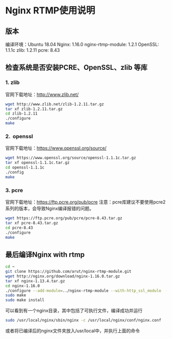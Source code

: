 # Nginx RTMP使用说明

## 版本
编译环境：Ubuntu 18.04
Nginx: 1.16.0
nginx-rtmp-module: 1.2.1
OpenSSL: 1.1.1c
zlib: 1.2.11
pcre: 8.43

## 检查系统是否安装PCRE、OpenSSL、zlib 等库
### 1. zlib
官网下载地址：http://www.zlib.net/
```sh
wget http://www.zlib.net/zlib-1.2.11.tar.gz
tar xf zlib-1.2.11.tar.gz
cd zlib-1.2.11
./configure
make
```

### 2.  openssl
官网下载地址：https://www.openssl.org/source/
```sh
wget https://www.openssl.org/source/openssl-1.1.1c.tar.gz
tar xf openssl-1.1.1c.tar.gz
cd openssl-1.1.1c
./config
make
```
### 3. pcre
官网下载地址：https://ftp.pcre.org/pub/pcre
注意：pcre库建议不要使用pcre2系列的版本，会导致Nginx编译报错的问题。
```sh
wget https://ftp.pcre.org/pub/pcre/pcre-8.43.tar.gz
tar xf pcre-8.43.tar.gz
cd pcre-8.43
./configure
make
```

## 最后编译Nginx with rtmp
```sh
cd ~
git clone https://github.com/arut/nginx-rtmp-module.git
wget http://nginx.org/download/nginx-1.16.0.tar.gz
tar xf nginx-1.13.4.tar.gz
cd nginx-1.16.0
./configure --add-module=../nginx-rtmp-module --with-http_ssl_module  --with-pcre=../pcre-8.43 --with-openssl=../openssl-1.1.1c --with-zlib=../zlib-1.2.11
sudo make
sudo make install
```
可以看到有一个nginx目录，其中包括了可执行文件，编译成功并运行
```sh
sudo /usr/local/nginx/sbin/nginx -c /usr/local/nginx/conf/nginx.conf
```

或者将已编译后的nginx文件夹放入/usr/local中，并执行上面的命令

